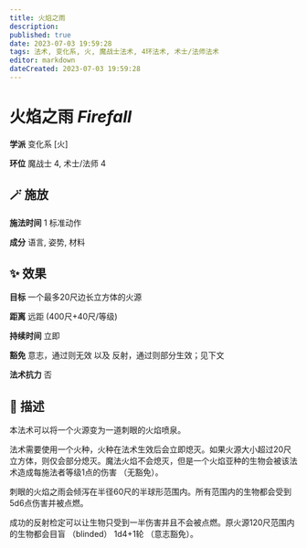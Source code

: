 ```yaml
---
title: 火焰之雨
description: 
published: true
date: 2023-07-03 19:59:28
tags: 法术, 变化系, 火, 魔战士法术, 4环法术, 术士/法师法术
editor: markdown
dateCreated: 2023-07-03 19:59:28
---
```


# **火焰之雨** *Firefall*

**学派** 变化系 \[火\] 

**环位** 魔战士 4, 术士/法师 4

## 🪄 施放

**施法时间** 1 标准动作

**成分** 语言, 姿势, 材料

## ✨ 效果 

**目标** 一个最多20尺边长立方体的火源 

**距离** 远距 (400尺+40尺/等级)  

**持续时间** 立即 

**豁免** 意志，通过则无效 以及 反射，通过则部分生效；见下文

**法术抗力** 否

## 📖 描述

本法术可以将一个火源变为一道刺眼的火焰喷泉。

法术需要使用一个火种，火种在法术生效后会立即熄灭。如果火源大小超过20尺立方体，则仅会部分熄灭。魔法火焰不会熄灭，但是一个火焰亚种的生物会被该法术造成每施法者等级1点的伤害 （无豁免）。

刺眼的火焰之雨会倾泻在半径60尺的半球形范围内。所有范围内的生物都会受到5d6点伤害并被点燃。

成功的反射检定可以让生物只受到一半伤害并且不会被点燃。原火源120尺范围内的生物都会目盲 （blinded） 1d4+1轮 （意志豁免）。
    